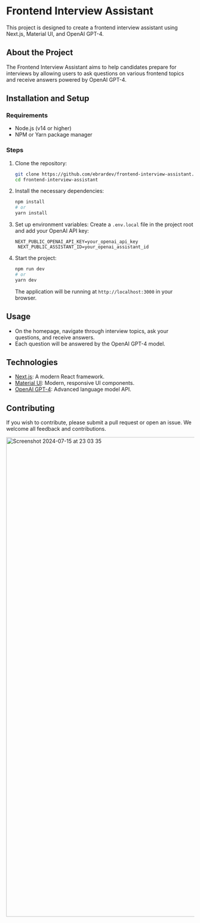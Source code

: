 # Frontend Interview Assistant

This project is designed to create a frontend interview assistant using Next.js, Material UI, and OpenAI GPT-4.

## About the Project

The Frontend Interview Assistant aims to help candidates prepare for interviews by allowing users to ask questions on various frontend topics and receive answers powered by OpenAI GPT-4.

## Installation and Setup

### Requirements

- Node.js (v14 or higher)
- NPM or Yarn package manager

### Steps

1. Clone the repository:
    ```bash
    git clone https://github.com/ebrardev/frontend-interview-assistant.git
    cd frontend-interview-assistant
    ```

2. Install the necessary dependencies:
    ```bash
    npm install
    # or
    yarn install
    ```

3. Set up environment variables:
    Create a `.env.local` file in the project root and add your OpenAI API key:
    ```
    NEXT_PUBLIC_OPENAI_API_KEY=your_openai_api_key
     NEXT_PUBLIC_ASSISTANT_ID=your_openai_assistant_id
    ```

4. Start the project:
    ```bash
    npm run dev
    # or
    yarn dev
    ```

    The application will be running at `http://localhost:3000` in your browser.

## Usage

- On the homepage, navigate through interview topics, ask your questions, and receive answers.
- Each question will be answered by the OpenAI GPT-4 model.

## Technologies

- [Next.js](https://nextjs.org/): A modern React framework.
- [Material UI](https://mui.com/): Modern, responsive UI components.
- [OpenAI GPT-4](https://openai.com/): Advanced language model API.

## Contributing

If you wish to contribute, please submit a pull request or open an issue. We welcome all feedback and contributions.



<img width="1286" alt="Screenshot 2024-07-15 at 23 03 35" src="https://github.com/user-attachments/assets/865abfcf-fdc7-4e23-b44e-f7bd7b299b9b">
